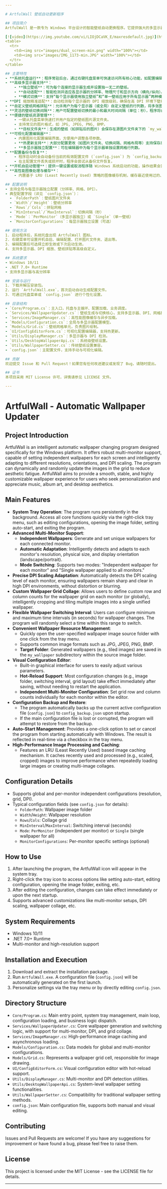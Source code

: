 ```yaml
---

# ArtfulWall 壁纸自动更新程序

## 项目简介
ArtfulWall 是一款专为 Windows 平台设计的智能壁纸自动更换程序。它提供强大的多显示器支持，能够为每个屏幕独立设置壁纸，并智能适应不同分辨率、方向及 DPI 缩放。程序可以动态随机更新网格中的图片，降低审美疲劳。ArtfulWall 致力于为追求个性化、爱好音乐、专辑封面、桌面美学的用户提供流畅、稳定且高度可定制的壁纸体验。

[![video](https://img.youtube.com/vi/LIOjDCaVK_E/maxresdefault.jpg)](https://www.youtube.com/watch?v=LIOjDCaVK_E)
<table>
  <tr>
    <td><img src="images/dual_screen-min.png" width="100%"></td>
    <td><img src="images/IMG_1173-min.JPG" width="100%"></td>
  </tr>
</table>

## 主要特性
- **系统托盘运行**：程序常驻后台，通过右键托盘菜单可快速访问所有核心功能，如配置编辑、打开图片文件夹、设置开机自启及退出程序。
- **高级多显示器支持**：
    - **独立壁纸**：可为每个连接的显示器生成并设置独一无二的壁纸。
    - **自动适配**：智能检测并适应各显示器的分辨率、物理尺寸和显示方向（横向/纵向）。
    - **模式切换**：支持“每个显示器使用独立壁纸”和“单一壁纸应用于所有显示器”两种模式。
- **DPI 缩放精准适配**：自动检测每个显示器的 DPI 缩放级别，确保在高 DPI 环境下壁纸依然清晰锐利，不变形、不模糊。
- **自定义壁纸网格拼贴**：允许用户为每个显示器（或全局）自定义壁纸的行列数，将多张图片智能裁剪并拼贴成一张统一的壁纸。
- **灵活的壁纸切换间隔**：用户可配置壁纸切换的最小和最大时间间隔（单位：秒），程序将在此范围内随机选择时间进行切换。
- **便捷的壁纸资源管理**：
    - 一键从托盘菜单快速打开用户指定的壁纸图片源文件夹。
    - 支持常见的图片格式，如 JPG, JPEG, PNG, BMP。
    - **目标文件夹**：生成的壁纸（如拼贴后的图片）会保存在源图片文件夹下的 `my_wallpaper`子目录中。
- **可视化配置编辑器**：
    - 内置图形化配置编辑界面，方便用户调整各项参数。
    - **热更新支持**：大部分配置更改（如图片文件夹、切换间隔、网格布局等）支持保存后立即生效，无需重启应用程序。
    - **多显示器独立配置**：可在编辑器中为每个显示器单独设置网格行列数。
- **配置备份与恢复**：
    - 程序启动时会自动备份当前的有效配置文件 (`config.json`) 为 `config_backup.json`。
    - 在主配置文件丢失或损坏时，程序会尝试从备份文件恢复。
- **开机自启动管理**：提供一键设置或取消程序随 Windows 系统启动的功能，操作结果会实时反馈在托盘菜单的复选框状态上。
- **高性能图像处理与缓存**：
    - 内置基于 LRU (Least Recently Used) 策略的图像缓存机制，缓存最近使用过的、经过处理（如缩放、裁剪）的图片，提高重复加载大图或进行多图拼贴时的性能。

## 配置说明
- 支持全局与每显示器独立配置（分辨率、网格、DPI）。
- 典型配置字段（详见 `config.json`）：
  - `FolderPath`：壁纸图片文件夹
  - `Width`/`Height`：壁纸分辨率
  - `Rows`/`Cols`：拼贴网格
  - `MinInterval`/`MaxInterval`：切换间隔（秒）
  - `Mode`：`PerMonitor`（多显示器独立）或 `Single`（单一壁纸）
  - `MonitorConfigurations`：每显示器独立设置（可选）

## 使用方法
1. 启动程序后，系统托盘出现 ArtfulWall 图标。
2. 右键菜单可设置开机自启、编辑配置、打开图片文件夹、退出等。
3. 编辑配置后可选择立即生效或下次启动生效。
4. 支持多显示器、DPI 缩放、壁纸拼贴等高级自定义。

## 系统要求
- Windows 10/11
- .NET 7.0+ Runtime
- 支持多显示器与高分辨率

## 安装与运行
1. 下载并解压安装包。
2. 运行 `ArtfulWall.exe`，首次启动自动生成配置文件。
3. 可通过托盘菜单或 `config.json` 进行个性化设置。

## 目录结构
- `Core/Program.cs`：主入口，托盘与主循环、配置加载、业务调度。
- `Services/WallpaperUpdater.cs`：壁纸生成与切换核心，支持多显示器、DPI、网格拼贴。
- `Services/ImageManager.cs`：高性能图像缓存与异步加载。
- `Models/Configuration.cs`：全局与多显示器配置模型。
- `Models/Grid.cs`：壁纸网格单元，负责图片绘制。
- `UI/ConfigEditorForm.cs`：可视化配置编辑器，支持热更新。
- `Utils/DisplayManager.cs`：多显示器与 DPI 检测。
- `Utils/DesktopWallpaperApi.cs`：系统级壁纸设置。
- `Utils/WallpaperSetter.cs`：传统壁纸设置兼容。
- `config.json`：主配置文件，支持手动与可视化编辑。

## 贡献
欢迎提交 Issue 和 Pull Request！如果您有任何改进建议或发现了 Bug，请随时提出。

## 证书
本项目采用 MIT License 许可，详情请参见 LICENSE 文件。

---
```


# ArtfulWall - Automatic Wallpaper Updater

## Project Introduction
ArtfulWall is an intelligent automatic wallpaper changing program designed specifically for the Windows platform. It offers robust multi-monitor support, capable of setting independent wallpapers for each screen and intelligently adapting to different resolutions, orientations, and DPI scaling. The program can dynamically and randomly update the images in the grid to reduce aesthetic fatigue. ArtfulWall aims to provide a smooth, stable, and highly customizable wallpaper experience for users who seek personalization and appreciate music, album art, and desktop aesthetics.

## Main Features
- **System Tray Operation**: The program runs persistently in the background. Access all core functions quickly via the right-click tray menu, such as editing configurations, opening the image folder, setting auto-start, and exiting the program.
- **Advanced Multi-Monitor Support**:
    - **Independent Wallpapers**: Generate and set unique wallpapers for each connected monitor.
    - **Automatic Adaptation**: Intelligently detects and adapts to each monitor's resolution, physical size, and display orientation (landscape/portrait).
    - **Mode Switching**: Supports two modes: "Independent wallpaper for each monitor" and "Single wallpaper applied to all monitors."
- **Precise DPI Scaling Adaptation**: Automatically detects the DPI scaling level of each monitor, ensuring wallpapers remain sharp and clear in high DPI environments, without distortion or blurring.
- **Custom Wallpaper Grid Collage**: Allows users to define custom row and column counts for the wallpaper grid on each monitor (or globally), intelligently cropping and tiling multiple images into a single unified wallpaper.
- **Flexible Wallpaper Switching Interval**: Users can configure minimum and maximum time intervals (in seconds) for wallpaper changes. The program will randomly select a time within this range to switch.
- **Convenient Wallpaper Resource Management**:
    - Quickly open the user-specified wallpaper image source folder with one click from the tray menu.
    - Supports common image formats such as JPG, JPEG, PNG, BMP.
    - **Target Folder**: Generated wallpapers (e.g., tiled images) are saved in the `my_wallpaper` subdirectory within the source image folder.
- **Visual Configuration Editor**:
    - Built-in graphical interface for users to easily adjust various parameters.
    - **Hot-Reload Support**: Most configuration changes (e.g., image folder, switching interval, grid layout) take effect immediately after saving, without needing to restart the application.
    - **Independent Multi-Monitor Configuration**: Set grid row and column counts individually for each monitor within the editor.
- **Configuration Backup and Restore**:
    - The program automatically backs up the current active configuration file (`config.json`) to `config_backup.json` upon startup.
    - If the main configuration file is lost or corrupted, the program will attempt to restore from the backup.
- **Auto-Start Management**: Provides a one-click option to set or cancel the program from starting automatically with Windows. The result is reflected in real-time via a checkbox in the tray menu.
- **High-Performance Image Processing and Caching**:
    - Features an LRU (Least Recently Used) based image caching mechanism. It caches recently used and processed (e.g., scaled, cropped) images to improve performance when repeatedly loading large images or creating multi-image collages.

## Configuration Details
- Supports global and per-monitor independent configurations (resolution, grid, DPI).
- Typical configuration fields (see `config.json` for details):
  - `FolderPath`: Wallpaper image folder
  - `Width`/`Height`: Wallpaper resolution
  - `Rows`/`Cols`: Collage grid
  - `MinInterval`/`MaxInterval`: Switching interval (seconds)
  - `Mode`: `PerMonitor` (independent per monitor) or `Single` (single wallpaper for all)
  - `MonitorConfigurations`: Per-monitor specific settings (optional)

## How to Use
1. After launching the program, the ArtfulWall icon will appear in the system tray.
2. Right-click the tray icon to access options like setting auto-start, editing configuration, opening the image folder, exiting, etc.
3. After editing the configuration, changes can take effect immediately or upon the next startup.
4. Supports advanced customizations like multi-monitor setups, DPI scaling, wallpaper collage, etc.

## System Requirements
- Windows 10/11
- .NET 7.0+ Runtime
- Multi-monitor and high-resolution support

## Installation and Execution
1. Download and extract the installation package.
2. Run `ArtfulWall.exe`. A configuration file (`config.json`) will be automatically generated on the first launch.
3. Personalize settings via the tray menu or by directly editing `config.json`.

## Directory Structure
- `Core/Program.cs`: Main entry point, system tray management, main loop, configuration loading, and business logic dispatch.
- `Services/WallpaperUpdater.cs`: Core wallpaper generation and switching logic, with support for multi-monitor, DPI, and grid collage.
- `Services/ImageManager.cs`: High-performance image caching and asynchronous loading.
- `Models/Configuration.cs`: Data models for global and multi-monitor configurations.
- `Models/Grid.cs`: Represents a wallpaper grid cell, responsible for image drawing.
- `UI/ConfigEditorForm.cs`: Visual configuration editor with hot-reload support.
- `Utils/DisplayManager.cs`: Multi-monitor and DPI detection utilities.
- `Utils/DesktopWallpaperApi.cs`: System-level wallpaper setting functionalities.
- `Utils/WallpaperSetter.cs`: Compatibility for traditional wallpaper setting methods.
- `config.json`: Main configuration file, supports both manual and visual editing.

## Contributing
Issues and Pull Requests are welcome! If you have any suggestions for improvement or have found a bug, please feel free to raise them.

## License
This project is licensed under the MIT License - see the LICENSE file for details.

---
